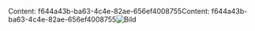 <span data-ttu-id="8327e-101">Content: f644a43b-ba63-4c4e-82ae-656ef4008755</span><span class="sxs-lookup"><span data-stu-id="8327e-101">Content: f644a43b-ba63-4c4e-82ae-656ef4008755</span></span>![Bild](aba3ef30-d2e6-4a5a-a96c-465a559cf9bc.png)
